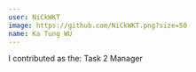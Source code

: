 ```yaml
---
user: NiCkWKT
image: https://github.com/NiCkWKT.png?size=50
name: Ka Tung WU
---
```

I contributed as the: Task 2 Manager

<!-- 
Note: Please put down your own information, and register your real contribution
-->
